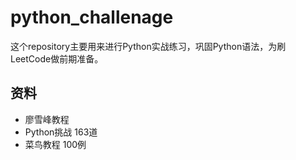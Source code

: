 # python_challenage
这个repository主要用来进行Python实战练习，巩固Python语法，为刷LeetCode做前期准备。

## 资料
+ 廖雪峰教程
+ Python挑战 163道
+ 菜鸟教程 100例
